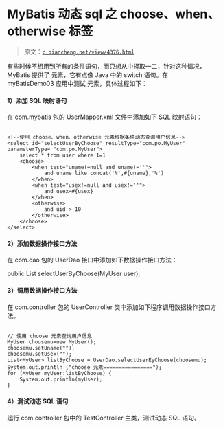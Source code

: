 # MyBatis 动态 sql 之 choose、when、otherwise 标签

> 原文：[`c.biancheng.net/view/4376.html`](http://c.biancheng.net/view/4376.html)

有些时候不想用到所有的条件语句，而只想从中择取一二，针对这种情况，MyBatis 提供了 <choose> 元素，它有点像 Java 中的 switch 语句。在 myBatisDemo03 应用中测试 <choose> 元素，具体过程如下：

#### 1）添加 SQL 映射语句

在 com.mybatis 包的 UserMapper.xml 文件中添加如下 SQL 映射语句：

```

<!--使用 choose、when、otherwise 元素根据条件动态查询用户信息-->
<select id="selectUserByChoose" resultType="com.po.MyUser" parameterType= "com.po.MyUser">
    select * from user where 1=1
    <choose>
        <when test="uname!=null and uname!=''">
            and uname like concat('%',#{uname},'%')
        </when>
        <when test="usex!=null and usex!=''">
            and usex=#{usex}
        </when>
        <otherwise>
            and uid > 10
        </otherwise>
    </choose>
</select>
```

#### 2）添加数据操作接口方法

在 com.dao 包的 UserDao 接口中添加如下数据操作接口方法：

public List<MyUser> selectUserByChoose(MyUser user);

#### 3）调用数据操作接口方法

在 com.controller 包的 UserController 类中添加如下程序调用数据操作接口方法。

```

// 使用 choose 元素查询用户信息
MyUser choosemu=new MyUser();
choosemu.setUname("");
choosemu.setUsex("");
List<MyUser> listByChoose = UserDao.selectUserEyChoose(choosemu);
System.out.println ("choose 元素================");
for (MyUser myUser:listByChoose) {
    System.out.println(myUser);
}
```

#### 4）测试动态 SQL 语句

运行 com.controller 包中的 TestController 主类，测试动态 SQL 语句。